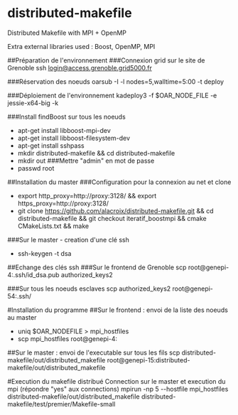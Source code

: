 # distributed-makefile
Distributed Makefile with MPI + OpenMP

Extra external libraries used : Boost, OpenMP, MPI

##Préparation de l'environnement
###Connexion grid sur le site de Grenoble
ssh login@access.grenoble.grid5000.fr

###Réservation des noeuds
oarsub -I -l nodes=5,walltime=5:00 -t deploy

###Déploiement de l'environnement
kadeploy3 -f $OAR_NODE_FILE -e jessie-x64-big -k

###Install findBoost sur tous les  noeuds
- apt-get install libboost-mpi-dev
- apt-get install libboost-filesystem-dev
- apt-get install sshpass
- mkdir distributed-makefile && cd distributed-makefile
- mkdir out
###Mettre "admin" en mot de passe
- passwd root


##Installation du master
###Configuration pour la connexion au net et clone
- export http_proxy=http://proxy:3128/ && export https_proxy=http://proxy:3128/
- git clone https://github.com/alacroix/distributed-makefile.git && cd distributed-makefile && git checkout iteratif_boostmpi && cmake CMakeLists.txt && make

###Sur le master - creation d'une clé ssh
- ssh-keygen -t dsa

##Echange des clés ssh
###Sur le frontend de Grenoble
scp root@genepi-4:.ssh/id_dsa.pub authorized_keys2

###Sur tous les noeuds esclaves
scp authorized_keys2 root@genepi-54:.ssh/


#Installation du programme
##Sur le frontend : envoi de la liste des noeuds au master
- uniq $OAR_NODEFILE > mpi_hostfiles
- scp mpi_hostfiles root@genepi-4:

##Sur le master : envoi de l'executable sur tous les fils
scp distributed-makefile/out/distributed_makefile root@genepi-15:distributed-makefile/out/distributed_makefile

#Execution du makefile distribué
Connection sur le master et execution du mpi (répondre "yes" aux connections)
mpirun -np 5 --hostfile mpi_hostfiles distributed-makefile/out/distributed_makefile distributed-makefile/test/premier/Makefile-small